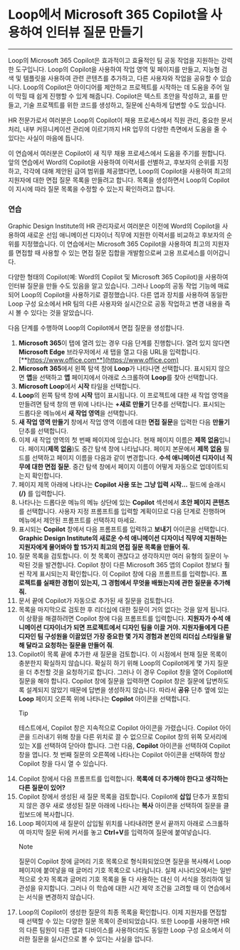 # Loop에서 Microsoft 365 Copilot을 사용하여 인터뷰 질문 만들기
---
Loop의 Microsoft 365 Copilot은 효과적이고 효율적인 팀 공동 작업을 지원하는 강력한 도구입니다. Loop의 Copilot을 사용하여 작업 영역 및 페이지를 만들고, 지능형 검색 및 템플릿을 사용하여 관련 콘텐츠를 추가하고, 다른 사용자와 작업을 공유할 수 있습니다. Loop의 Copilot은 아이디어를 제안하고 프로젝트를 시작하는 데 도움을 주어 일이 막힐 때 쉽게 진행할 수 있게 해줍니다. Copilot은 텍스트 초안을 작성하고, 표를 만들고, 기술 프로젝트를 위한 코드를 생성하고, 질문에 신속하게 답변할 수도 있습니다.

HR 전문가로서 여러분은 Loop의 Copilot이 채용 프로세스에서 직원 관리, 중요한 문서 처리, 내부 커뮤니케이션 관리에 이르기까지 HR 업무의 다양한 측면에서 도움을 줄 수 있다는 사실이 마음에 듭니다.

이 연습에서 여러분은 Copilot이 새 직무 채용 프로세스에서 도움을 주기를 원합니다. 앞의 연습에서 Word의 Copilot을 사용하여 이력서를 선별하고, 후보자의 순위를 지정하고, 각각에 대해 제안된 급여 범위를 제공했다면, Loop의 Copilot을 사용하여 최고의 지원자에 대한 면접 질문 목록을 만들려고 합니다. 목록을 생성하면서 Loop의 Copilot이 지시에 따라 질문 목록을 수정할 수 있는지 확인하려고 합니다.

### 연습

Graphic Design Institute의 HR 관리자로서 여러분은 이전에 Word의 Copilot을 사용하여 새로운 선임 애니메이션 디자이너 직무에 지원한 이력서를 비교하고 후보자의 순위를 지정했습니다. 이 연습에서는 Microsoft 365 Copilot을 사용하여 최고의 지원자를 면접할 때 사용할 수 있는 면접 질문 집합을 개발함으로써 고용 프로세스를 이어갑니다.

다양한 형태의 Copilot(예: Word의 Copilot 및 Microsoft 365 Copilot)을 사용하여 인터뷰 질문을 만들 수도 있음을 알고 있습니다. 그러나 Loop의 공동 작업 기능에 매료되어 Loop의 Copilot을 사용하기로 결정했습니다. 다른 앱과 장치를 사용하여 동일한 Loop 구성 요소에서 HR 팀의 다른 사용자와 실시간으로 공동 작업하고 변경 내용을 즉시 볼 수 있다는 것을 알았습니다. 

다음 단계를 수행하여 Loop의 Copilot에서 면접 질문을 생성합니다.

1. **Microsoft 365**이 탭에 열려 있는 경우 다음 단계를 진행합니다. 열려 있지 않다면 **Microsoft Edge** 브라우저에서 새 탭을 열고 다음 URL을 입력합니다. [**https://www.office.com**](https://www.office.com) 
1. **Microsoft 365**에서 왼쪽 탐색 창에 **Loop**가 나타나면 선택합니다. 표시되지 않으면 **앱**을 선택하고 **앱** 페이지에서 아래로 스크롤하여 **Loop**를 찾아 선택합니다.
1. **Microsoft Loop**에서 **시작** 타일을 선택합니다.
1. **Loop**의 왼쪽 탐색 창에 **시작** 탭이 표시됩니다. 이 프로젝트에 대한 새 작업 영역을 만들려면 탐색 창의 맨 위에 나타나는 **+새로 만들기** 단추를 선택합니다. 표시되는 드롭다운 메뉴에서 **새 작업 영역**을 선택합니다.
1. **새 작업 영역 만들기** 창에서 작업 영역 이름에 대한 **면접 질문**을 입력한 다음 **만들기** 단추를 선택합니다.
1. 이제 새 작업 영역의 첫 번째 페이지에 있습니다. 현재 페이지 이름은 **제목 없음**입니다. 페이지(**제목 없음**)도 중간 탐색 창에 나타납니다. 페이지 본문에서 **제목 없음** 필드를 선택하고 페이지 이름을 다음과 같이 변경합니다. **수석 애니메이션 디자이너 직무에 대한 면접 질문**. 중간 탐색 창에서 페이지 이름이 어떻게 자동으로 업데이트되는지 확인합니다.
1. 페이지 제목 아래에 나타나는 **Copilot 사용 또는** **그냥 입력 시작...** 필드에 슬래시 **(/)** 를 입력합니다.
1. 나타나는 드롭다운 메뉴의 메뉴 상단에 있는 **Copilot** 섹션에서 **초안 페이지 콘텐츠**를 선택합니다. 사용자 지정 프롬프트를 입력할 계획이므로 다음 단계로 진행하며 메뉴에서 제안된 프롬프트를 선택하지 마세요.
1. 표시되는 **Copilot** 창에서 다음 프롬프트를 입력하고 **보내기** 아이콘을 선택합니다. **Graphic Design Institute의 새로운 수석 애니메이션 디자이너 직무에 지원하는 지원자에게 물어봐야 할 15가지 최고의 면접 질문 목록을 만들어 줘.**
1. 질문 목록을 검토합니다. 이 첫 목록이 괜찮다고 생각하지만 여러 유형의 질문이 누락된 것을 발견합니다. Copilot 창이 다른 Microsoft 365 앱의 Copilot 창보다 훨씬 작게 표시되는지 확인합니다. 이 Copilot 창에 다음 프롬프트를 입력합니다. **프로젝트를 실패한 경험이 있는지, 그 경험에서 무엇을 배웠는지에 관한 질문을 추가해 줘.**
1. 문서 끝에 Copilot가 자동으로 추가된 새 질문을 검토합니다. 
1. 목록을 마지막으로 검토한 후 리더십에 대한 질문이 거의 없다는 것을 알게 됩니다. 이 상황을 해결하려면 Copilot 창에 다음 프롬프트를 입력합니다. **지원자가 수석 애니메이션 디자이너가 되면 프로젝트에서 디자인 팀을 이끌 거야. 지원자들에게 다른 디자인 팀 구성원을 이끌었던 가장 중요한 몇 가지 경험과 본인의 리더십 스타일을 말해 달라고 요청하는 질문을 만들어 줘**.
1. Copilot이 목록 끝에 추가한 새 질문을 검토합니다. 이 시점에서 현재 질문 목록이 충분한지 확실하지 않습니다. 확실히 하기 위해 Loop의 Copilot에게 몇 가지 질문을 더 추천할 것을 요청하기로 합니다. 그러나 이 경우 Copilot 창을 열어 Copilot에 질문을 해야 합니다. Copilot 창에 질문을 입력하면 Copilot 창은 질문에 답변하도록 설계되지 않았기 때문에 답변을 생성하지 않습니다. 따라서 **공유** 단추 옆에 있는 **Loop** 페이지 오른쪽 위에 나타나는 **Copilot** 아이콘을 선택합니다. 
    > [!TIP]
    > 테스트에서, Copilot 창은 지속적으로 Copilot 아이콘을 가렸습니다. Copilot 아이콘을 드러내기 위해 창을 다른 위치로 끌 수 없으므로 Copilot 창의 위쪽 모서리에 있는 X를 선택하여 닫아야 합니다. 그런 다음, **Copilot** 아이콘을 선택하여 Copilot 창을 엽니다. 첫 번째 질문의 오른쪽에 나타나는 Copilot 아이콘을 선택하여 항상 Copilot 창을 다시 열 수 있습니다. 
1. Copilot 창에서 다음 프롬프트를 입력합니다. **목록에 더 추가해야 한다고 생각하는 다른 질문이 있어?**
1. Copilot 창에서 생성된 새 질문 목록을 검토합니다. Copilot에 **삽입** 단추가 포함되지 않은 경우 새로 생성된 질문 아래에 나타나는 **복사** 아이콘을 선택하여 질문을 클립보드에 복사합니다.
1. Loop 페이지에 새 질문이 삽입될 위치를 나타내려면 문서 끝까지 아래로 스크롤하여 마지막 질문 뒤에 커서를 놓고 **Ctrl+V**를 입력하여 질문에 붙여넣습니다. 
    > [!NOTE]
    > 질문이 Copilot 창에 글머리 기호 목록으로 형식화되었으면 질문을 복사해서 Loop 페이지에 붙여넣을 때 글머리 기호 목록으로 나타납니다. 실제 시나리오에서는 일반적으로 숫자 목록과 글머리 기호 목록을 둘 다 사용하는 대신 이 서식을 정리하여 일관성을 유지합니다. 그러나 이 학습에 대한 시간 제약 조건을 고려할 때 이 연습에서는 서식을 변경하지 않습니다. 
1. Loop의 Copilot이 생성한 질문의 최종 목록을 확인합니다. 이제 지원자를 면접할 때 선택할 수 있는 다양한 질문 목록이 준비되었습니다. 또한 Loop를 사용하면 HR의 다른 팀원이 다른 앱과 디바이스를 사용하더라도 동일한 Loop 구성 요소에서 이러한 질문을 실시간으로 볼 수 있다는 사실을 압니다.
